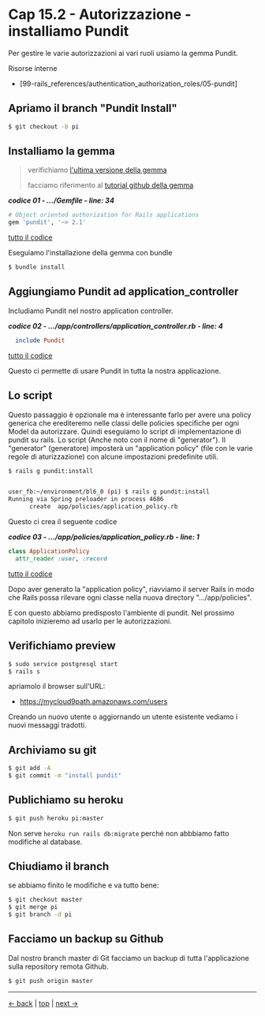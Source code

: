# <a name="top"></a> Cap 15.2 - Autorizzazione - installiamo Pundit

Per gestire le varie autorizzazioni ai vari ruoli usiamo la gemma Pundit.


Risorse interne

- [99-rails_references/authentication_authorization_roles/05-pundit]



## Apriamo il branch "Pundit Install"

```bash
$ git checkout -b pi
```



## Installiamo la gemma

> verifichiamo [l'ultima versione della gemma](https://rubygems.org/gems/pundit)
>
> facciamo riferimento al [tutorial github della gemma](https://github.com/varvet/pundit)

***codice 01 - .../Gemfile - line: 34***

```ruby
# Object oriented authorization for Rails applications
gem 'pundit', '~> 2.1'
```

[tutto il codice](#01-15-02_01all)


Eseguiamo l'installazione della gemma con bundle

```bash
$ bundle install
```



## Aggiungiamo Pundit ad application_controller

Includiamo Pundit nel nostro application controller.

***codice 02 - .../app/controllers/application_controller.rb - line: 4***

```ruby
  include Pundit
```

[tutto il codice](#01-15-02_02all)

Questo ci permette di usare Pundit in tutta la nostra applicazione.



## Lo script

Questo passaggio è opzionale ma è interessante farlo per avere una policy generica che erediteremo nelle classi delle policies specifiche per ogni Model da autorizzare. Quindi eseguiamo lo script di implementazione di pundit su rails. Lo script (Anche noto con il nome di "generator").
Il "generator" (generatore) imposterà un "application policy" (file con le varie regole di aturizzazione) con alcune impostazioni predefinite utili. 

```bash
$ rails g pundit:install


user_fb:~/environment/bl6_0 (pi) $ rails g pundit:install
Running via Spring preloader in process 4686
      create  app/policies/application_policy.rb
```

Questo ci crea il seguente codice

***codice 03 - .../app/policies/application_policy.rb - line: 1***

```ruby
class ApplicationPolicy
  attr_reader :user, :record
```

[tutto il codice](#01-15-02_03all)

Dopo aver generato la "application policy", riavviamo il server Rails in modo che Rails possa rilevare ogni classe nella nuova directory ".../app/policies".

E con questo abbiamo predisposto l'ambiente di pundit. Nel prossimo capitolo inizieremo ad usarlo per le autorizzazioni.



## Verifichiamo preview

```bash
$ sudo service postgresql start
$ rails s
```

apriamolo il browser sull'URL:

* https://mycloud9path.amazonaws.com/users

Creando un nuovo utente o aggiornando un utente esistente vediamo i nuovi messaggi tradotti.



## Archiviamo su git

```bash
$ git add -A
$ git commit -m "install pundit"
```



## Publichiamo su heroku

```bash
$ git push heroku pi:master
```

Non serve `heroku run rails db:migrate` perché non abbbiamo fatto modifiche al database.



## Chiudiamo il branch

se abbiamo finito le modifiche e va tutto bene:

```bash
$ git checkout master
$ git merge pi
$ git branch -d pi
```



## Facciamo un backup su Github

Dal nostro branch master di Git facciamo un backup di tutta l'applicazione sulla repository remota Github.

```bash
$ git push origin master
```



---

[<- back](https://github.com/flaviobordonidev/leanpubabrandnewcms/blob/master/01-base/09-manage_users/03-browser_tab_title_users-it.md)
 | [top](#top) |
[next ->](https://github.com/flaviobordonidev/leanpubabrandnewcms/blob/master/01-base/10-users_i18n/02-users_form_i18n-it.md)
